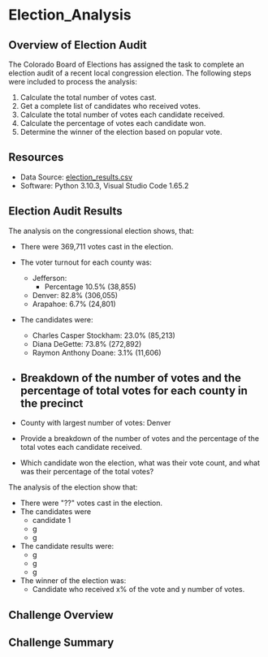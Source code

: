 # Election_Analysis

## Overview of Election Audit 
The Colorado Board of Elections has assigned the task to complete an election audit of a recent local congression election. The following steps were included to process the analysis:  
1. Calculate the total number of votes cast.
2. Get a complete list of candidates who received votes. 
3. Calculate the total number of votes each candidate received.
4. Calculate the percentage of votes each candidate won.
5. Determine the winner of the election based on popular vote.

## Resources
- Data Source: [election_results.csv](Resources/election_results.csv)
- Software: Python 3.10.3, Visual Studio Code 1.65.2

## Election Audit Results
The  analysis on the congressional election shows, that:
- There were 369,711 votes cast in the election. 
- The voter turnout for each county was:
    - Jefferson:
        - Percentage 10.5% (38,855)
    - Denver: 82.8% (306,055)
    - Arapahoe: 6.7% (24,801) 
    

- The candidates were:
    - Charles Casper Stockham: 23.0% (85,213)
    - Diana DeGette: 73.8% (272,892)
    - Raymon Anthony Doane: 3.1% (11,606)
- Breakdown of the number of votes and the percentage of total votes for each county in the precinct
    - 
- County with largest number of votes: Denver
- Provide a breakdown of the number of votes and the percentage of the total votes each candidate received.
- Which candidate won the election, what was their vote count, and what was their percentage of the total votes?


The analysis of the election show that:
- There were "??" votes cast in the election.
- The candidates were 
    - candidate 1 
    - g
    - g
- The candidate results were:
    - g
    - g
    - g
- The winner of the election was: 
    - Candidate who received x% of the vote and y number of votes.

## Challenge Overview

## Challenge Summary 

